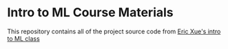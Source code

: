 # Intro to ML Course Materials
This repository contains all of the project source code from [Eric Xue's intro to ML class](https://www.sharegrow2.org/event-details/intro-to-machine-learning.)
